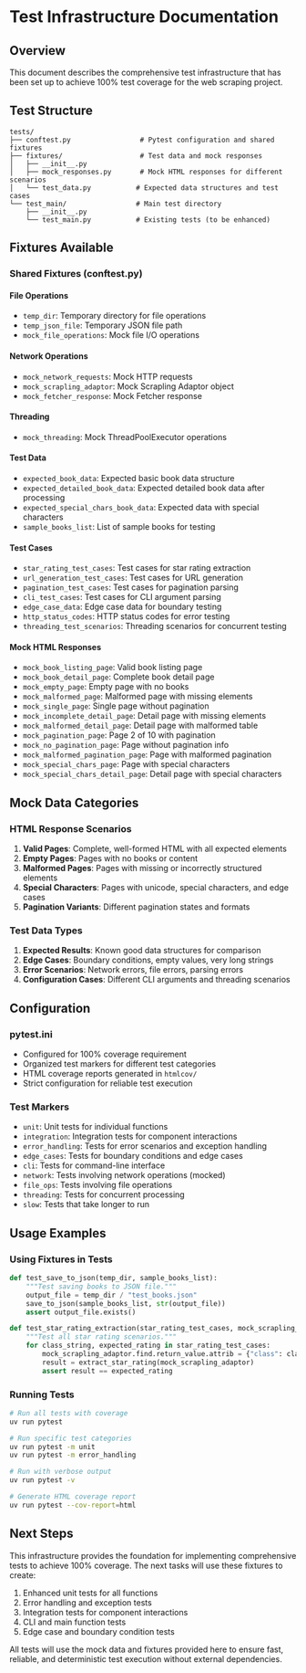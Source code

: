 # Test Infrastructure Documentation

## Overview

This document describes the comprehensive test infrastructure that has been set up to achieve 100% test coverage for the web scraping project.

## Test Structure

```
tests/
├── conftest.py                 # Pytest configuration and shared fixtures
├── fixtures/                   # Test data and mock responses
│   ├── __init__.py
│   ├── mock_responses.py       # Mock HTML responses for different scenarios
│   └── test_data.py           # Expected data structures and test cases
└── test_main/                 # Main test directory
    ├── __init__.py
    └── test_main.py           # Existing tests (to be enhanced)
```

## Fixtures Available

### Shared Fixtures (conftest.py)

#### File Operations
- `temp_dir`: Temporary directory for file operations
- `temp_json_file`: Temporary JSON file path
- `mock_file_operations`: Mock file I/O operations

#### Network Operations
- `mock_network_requests`: Mock HTTP requests
- `mock_scrapling_adaptor`: Mock Scrapling Adaptor object
- `mock_fetcher_response`: Mock Fetcher response

#### Threading
- `mock_threading`: Mock ThreadPoolExecutor operations

#### Test Data
- `expected_book_data`: Expected basic book data structure
- `expected_detailed_book_data`: Expected detailed book data after processing
- `expected_special_chars_book_data`: Expected data with special characters
- `sample_books_list`: List of sample books for testing

#### Test Cases
- `star_rating_test_cases`: Test cases for star rating extraction
- `url_generation_test_cases`: Test cases for URL generation
- `pagination_test_cases`: Test cases for pagination parsing
- `cli_test_cases`: Test cases for CLI argument parsing
- `edge_case_data`: Edge case data for boundary testing
- `http_status_codes`: HTTP status codes for error testing
- `threading_test_scenarios`: Threading scenarios for concurrent testing

#### Mock HTML Responses
- `mock_book_listing_page`: Valid book listing page
- `mock_book_detail_page`: Complete book detail page
- `mock_empty_page`: Empty page with no books
- `mock_malformed_page`: Malformed page with missing elements
- `mock_single_page`: Single page without pagination
- `mock_incomplete_detail_page`: Detail page with missing elements
- `mock_malformed_detail_page`: Detail page with malformed table
- `mock_pagination_page`: Page 2 of 10 with pagination
- `mock_no_pagination_page`: Page without pagination info
- `mock_malformed_pagination_page`: Page with malformed pagination
- `mock_special_chars_page`: Page with special characters
- `mock_special_chars_detail_page`: Detail page with special characters

## Mock Data Categories

### HTML Response Scenarios
1. **Valid Pages**: Complete, well-formed HTML with all expected elements
2. **Empty Pages**: Pages with no books or content
3. **Malformed Pages**: Pages with missing or incorrectly structured elements
4. **Special Characters**: Pages with unicode, special characters, and edge cases
5. **Pagination Variants**: Different pagination states and formats

### Test Data Types
1. **Expected Results**: Known good data structures for comparison
2. **Edge Cases**: Boundary conditions, empty values, very long strings
3. **Error Scenarios**: Network errors, file errors, parsing errors
4. **Configuration Cases**: Different CLI arguments and threading scenarios

## Configuration

### pytest.ini
- Configured for 100% coverage requirement
- Organized test markers for different test categories
- HTML coverage reports generated in `htmlcov/`
- Strict configuration for reliable test execution

### Test Markers
- `unit`: Unit tests for individual functions
- `integration`: Integration tests for component interactions
- `error_handling`: Tests for error scenarios and exception handling
- `edge_cases`: Tests for boundary conditions and edge cases
- `cli`: Tests for command-line interface
- `network`: Tests involving network operations (mocked)
- `file_ops`: Tests involving file operations
- `threading`: Tests for concurrent processing
- `slow`: Tests that take longer to run

## Usage Examples

### Using Fixtures in Tests
```python
def test_save_to_json(temp_dir, sample_books_list):
    """Test saving books to JSON file."""
    output_file = temp_dir / "test_books.json"
    save_to_json(sample_books_list, str(output_file))
    assert output_file.exists()

def test_star_rating_extraction(star_rating_test_cases, mock_scrapling_adaptor):
    """Test all star rating scenarios."""
    for class_string, expected_rating in star_rating_test_cases:
        mock_scrapling_adaptor.find.return_value.attrib = {"class": class_string}
        result = extract_star_rating(mock_scrapling_adaptor)
        assert result == expected_rating
```

### Running Tests
```bash
# Run all tests with coverage
uv run pytest

# Run specific test categories
uv run pytest -m unit
uv run pytest -m error_handling

# Run with verbose output
uv run pytest -v

# Generate HTML coverage report
uv run pytest --cov-report=html
```

## Next Steps

This infrastructure provides the foundation for implementing comprehensive tests to achieve 100% coverage. The next tasks will use these fixtures to create:

1. Enhanced unit tests for all functions
2. Error handling and exception tests
3. Integration tests for component interactions
4. CLI and main function tests
5. Edge case and boundary condition tests

All tests will use the mock data and fixtures provided here to ensure fast, reliable, and deterministic test execution without external dependencies.
